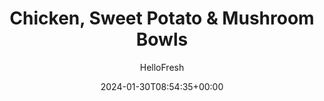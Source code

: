 ---
draft: true # Use this only for setting draft status
hidden: false # Use this to hide unwanted recipes
slug: # <post-title>
title: 'Chicken, Sweet Potato & Mushroom Bowls'
description: "This dinner is a one-bowl veggie treat that will leave you satisfied and centered. Here, hoisin-and-sesame-glazed sweet potatoes and mushrooms, roasted bell pepper, spicy soy mayo, and a scattering of sesame seeds are all served over a heap of fluffy, gingery rice. You’re one bite away from inner dinner peace."
image: https://img.hellofresh.com/f_auto,fl_lossy,q_auto,w_1200/hellofresh_s3/image/63f4d68dfef948d941004cae-833d47c7.jpg
date: 2024-01-30T08:54:35+00:00
author: HelloFresh

tags: []
categories: "main course"
cuisines: "Asian"
allergens: ['Soy', 'Wheat', 'Eggs', 'Milk', 'Sesame']

calories: 940
preptime: ['35 minutes', '10 minutes']
cooktime: # 180 = 3 Hours | In minutes
totaltime: PT35M
servings: 2

links:
  - description: "This dinner is a one-bowl veggie treat that will leave you satisfied and centered. Here, hoisin-and-sesame-glazed sweet potatoes and mushrooms, roasted bell pepper, spicy soy mayo, and a scattering of sesame seeds are all served over a heap of fluffy, gingery rice. You’re one bite away from inner dinner peace."
    website: https://www.hellofresh.com/recipes/chicken-sweet-potato-and-mushroom-bowls-659ee9b3f9e1c820e370b1b0
    image: https://img.hellofresh.com/f_auto,fl_lossy,q_auto,w_1200/hellofresh_s3/image/63f4d68dfef948d941004cae-833d47c7.jpg
 
weight: # 1 | You can add weight to some posts to override the default sorting (date descending)

comments: false # Keep False

ingredients: ['2 unit Scallions', '1 thumb Ginger', '1 unit Sweet Potatoes', '8 ounce Cremini Mushrooms', '1 unit Bell Pepper', '¾ cup Jasmine Rice', '2 tablespoon Hoisin Sauce', '2 tablespoon Mayonnaise', '1.5 tablespoon Sour Cream', '2 tablespoon Soy Sauce', '1 teaspoon Sriracha', '1 tablespoon Sesame Seeds', ' Salt', ' Pepper', '3 teaspoon Cooking Oil', '1 tablespoon Butter', '10 ounce Chopped Chicken Breast']

instructionTitles: ['Prep', 'Cook Rice', 'Start Veggies', 'Make Sriracha Soy Mayo', 'Finish Veggies', 'Finish & Serve']
instructions: ['• Adjust rack to top position (top and middle positions for 4 servings) and preheat oven to 425 degrees. Wash and dry produce. • Trim and thinly slice scallions, separating whites from greens. Peel and mince or grate ginger. Dice sweet potato into ½-inch pieces. Trim and quarter mushrooms. Core, deseed, and dice bell pepper into ½-inch pieces.', '• Melt 1 TBSP butter (2 TBSP for 4 servings) in a small pot over medium-high heat. Add scallion whites and 1 TBSP ginger (2 TBSP for 4); cook, stirring, until fragrant, 1 minute. • Stir in rice, 1¼ cups water (2¼ cups for 4), and a pinch of salt. Bring to a boil, then cover and reduce to a low simmer. Cook until rice is tender, 15-18 minutes. • Keep covered off heat until ready to serve.', '• While rice cooks, in a medium bowl, toss sweet potato and mushrooms with a drizzle of oil, half the hoisin (you’ll use the rest later), salt, and pepper. Spread out on one side of a baking sheet. • Toss bell pepper on empty side with a drizzle of oil, salt, and pepper. (For 4 servings, use 2 sheets; roast sweet potato and mushrooms on top rack and bell pepper on middle rack.) • Roast on top rack until just tender, 15 minutes (veggies will finish cooking in step 5). Pat chicken dry with paper towels; season with salt and pepper. Heat a drizzle of oil in a large pan over medium-high heat. Add chicken; cook, stirring occasionally, until cooked through, 4-6 minutes.', '• While veggies roast, in a small bowl, combine mayonnaise, sour cream, soy sauce, and as much Sriracha as you like. TIP: Start with half the Sriracha, then taste and add more from there if you like things spicy.', '• Once veggies have roasted 15 minutes, remove sheet from oven. (For 4 servings, remove sheet with sweet potato and mushrooms; leave bell pepper roasting.) Using a spatula, toss sweet potato and mushrooms with remaining hoisin and half the sesame seeds. • Return to oven until veggies are tender and glaze is tacky, 5-8 minutes more. Once veggies are tender and glaze is tacky, carefully add chicken to sheet and toss with sweet potato and mushrooms to combine.', '• Fluff rice with a fork; season with salt. • Divide rice between bowls. Top with sweet potato, mushrooms, and bell pepper. Drizzle with as much Sriracha soy mayo as you like. Garnish with scallion greens and remaining sesame seeds. Serve. Chicken is fully cooked when internal temperature reaches 165°.']
---